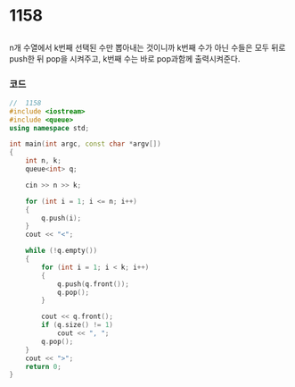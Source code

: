 # 1158

##

n개 수열에서 k번째 선택된 수만 뽑아내는 것이니까
k번째 수가 아닌 수들은 모두 뒤로 push한 뒤 pop을 시켜주고,
k번째 수는 바로 pop과함께 출력시켜준다.

### 코드

```c++
//  1158
#include <iostream>
#include <queue>
using namespace std;

int main(int argc, const char *argv[])
{
    int n, k;
    queue<int> q;

    cin >> n >> k;

    for (int i = 1; i <= n; i++)
    {
        q.push(i);
    }
    cout << "<";

    while (!q.empty())
    {
        for (int i = 1; i < k; i++)
        {
            q.push(q.front());
            q.pop();
        }

        cout << q.front();
        if (q.size() != 1)
            cout << ", ";
        q.pop();
    }
    cout << ">";
    return 0;
}


```
